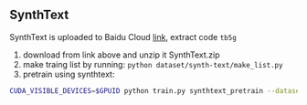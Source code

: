 ## SynthText

SynthText is uploaded to Baidu Cloud [link](链接:https://pan.baidu.com/s/17Gk301SwsnoESM1jQZRq0g), extract code `tb5g`

1. download from link above and unzip it SynthText.zip
2. make traing list by running: `python dataset/synth-text/make_list.py`
3. pretrain using synthtext:

```bash
CUDA_VISIBLE_DEVICES=$GPUID python train.py synthtext_pretrain --dataset synth-text --viz --max_epoch 1 --batch_size 8
```